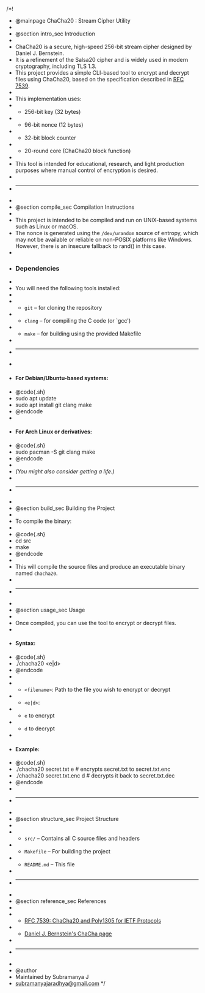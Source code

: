 /*!
* @mainpage ChaCha20 : Stream Cipher Utility
*
* @section intro_sec Introduction
*
* ChaCha20 is a secure, high-speed 256-bit stream cipher designed by Daniel J. Bernstein.  
* It is a refinement of the Salsa20 cipher and is widely used in modern cryptography, including TLS 1.3.  
* This project provides a simple CLI-based tool to encrypt and decrypt files using ChaCha20, based on the specification described in [RFC 7539](https://www.rfc-editor.org/rfc/rfc7539).
*
* This implementation uses:
* - 256-bit key (32 bytes)
* - 96-bit nonce (12 bytes)
* - 32-bit block counter
* - 20-round core (ChaCha20 block function)
*
* This tool is intended for educational, research, and light production purposes where manual control of encryption is desired.
*
* ---
*
* @section compile_sec Compilation Instructions
*
* This project is intended to be compiled and run on UNIX-based systems such as Linux or macOS.  
* The nonce is generated using the `/dev/urandom` source of entropy, which may not be available or reliable on non-POSIX platforms like Windows. However, there is an insecure fallback to rand() in this case.
*
* ### Dependencies
*
* You will need the following tools installed:
*
* - `git` – for cloning the repository
* - `clang` – for compiling the C code (or `gcc')
* - `make` – for building using the provided Makefile
*
* ---
*
* #### For Debian/Ubuntu-based systems:
* @code{.sh}
* sudo apt update
* sudo apt install git clang make
* @endcode
*
* #### For Arch Linux or derivatives:
* @code{.sh}
* sudo pacman -S git clang make
* @endcode
*
* _(You might also consider getting a life.)_
*
* ---
*
* @section build_sec Building the Project
*
* To compile the binary:
*
* @code{.sh}
* cd src
* make
* @endcode
*
* This will compile the source files and produce an executable binary named `chacha20`.
*
* ---
*
* @section usage_sec Usage
*
* Once compiled, you can use the tool to encrypt or decrypt files.
*
* #### Syntax:
* @code{.sh}
* ./chacha20 <filename> <e|d>
* @endcode
*
* - `<filename>`: Path to the file you wish to encrypt or decrypt
* - `<e|d>`:
*   - `e` to encrypt
*   - `d` to decrypt
*
* #### Example:
* @code{.sh}
* ./chacha20 secret.txt e   # encrypts secret.txt to secret.txt.enc
* ./chacha20 secret.txt.enc d  # decrypts it back to secret.txt.dec
* @endcode
*
* ---
*
* @section structure_sec Project Structure
*
* - `src/` – Contains all C source files and headers
* - `Makefile` – For building the project
* - `README.md` – This file
*
* ---
*
* @section reference_sec References
*
* - [RFC 7539: ChaCha20 and Poly1305 for IETF Protocols](https://www.rfc-editor.org/rfc/rfc7539)
* - [Daniel J. Bernstein's ChaCha page](https://cr.yp.to/chacha.html)
*
* ---
*
* @author
* Maintained by Subramanya J  
* <subramanyajaradhya@gmail.com>
*/
